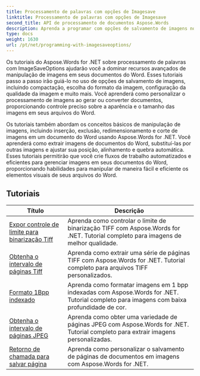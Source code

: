 ```yaml
---
title: Processamento de palavras com opções de Imagesave
linktitle: Processamento de palavras com opções de Imagesave
second_title: API de processamento de documentos Aspose.Words
description: Aprenda a programar com opções de salvamento de imagens no Aspose.Words for .NET. Tutoriais passo a passo com código de exemplo para salvar e manipular imagens em seus documentos do Word.
type: docs
weight: 1630
url: /pt/net/programming-with-imagesaveoptions/
---
```

Os tutoriais do Aspose.Words for .NET sobre processamento de palavras com ImageSaveOptions ajudarão você a dominar recursos avançados de manipulação de imagens em seus documentos do Word. Esses tutoriais passo a passo irão guiá-lo no uso de opções de salvamento de imagens, incluindo compactação, escolha do formato da imagem, configuração da qualidade da imagem e muito mais. Você aprenderá como personalizar o processamento de imagens ao gerar ou converter documentos, proporcionando controle preciso sobre a aparência e o tamanho das imagens em seus arquivos do Word.

Os tutoriais também abordam os conceitos básicos de manipulação de imagens, incluindo inserção, exclusão, redimensionamento e corte de imagens em um documento do Word usando Aspose.Words for .NET. Você aprenderá como extrair imagens de documentos do Word, substituí-las por outras imagens e ajustar sua posição, alinhamento e quebra automática. Esses tutoriais permitirão que você crie fluxos de trabalho automatizados e eficientes para gerenciar imagens em seus documentos do Word, proporcionando habilidades para manipular de maneira fácil e eficiente os elementos visuais de seus arquivos do Word.

 ## Tutoriais
| Título | Descrição |
| --- | --- |
| [Expor controle de limite para binarização Tiff](./expose-threshold-control-for-tiff-binarization/) | Aprenda como controlar o limite de binarização TIFF com Aspose.Words for .NET. Tutorial completo para imagens de melhor qualidade. |
| [Obtenha o intervalo de páginas Tiff](./get-tiff-page-range/) | Aprenda como extrair uma série de páginas TIFF com Aspose.Words for .NET. Tutorial completo para arquivos TIFF personalizados. |
| [Formato 1Bpp indexado](./format-1bpp-indexed/) | Aprenda como formatar imagens em 1 bpp indexadas com Aspose.Words for .NET. Tutorial completo para imagens com baixa profundidade de cor. |
| [Obtenha o intervalo de páginas JPEG](./get-jpeg-page-range/) | Aprenda como obter uma variedade de páginas JPEG com Aspose.Words for .NET. Tutorial completo para extrair imagens personalizadas. |
| [Retorno de chamada para salvar página](./page-saving-callback/) | Aprenda como personalizar o salvamento de páginas de documentos em imagens com Aspose.Words for .NET. |